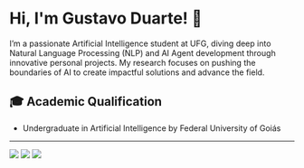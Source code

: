 <div>
  
# Hi, I'm Gustavo Duarte! 🚀

I’m a passionate Artificial Intelligence student at UFG, diving deep into Natural Language Processing (NLP) and AI Agent development through innovative personal projects. 
My research focuses on pushing the boundaries of AI to create impactful solutions and advance the field.
</div>

<div>  
  
## 🎓 Academic Qualification
- Undergraduate in Artificial Intelligence by Federal University of Goiás
</div>

---

<div> 
  <a href="https://instagram.com/gus.drt" target="_blank"><img src="https://img.shields.io/badge/-Instagram-%23E4405F?style=for-the-badge&logo=instagram&logoColor=white" target="_blank"></a>
  <a href = "mailto:gustavoduarte@discente.ufg.br"><img src="https://img.shields.io/badge/-Gmail-%23333?style=for-the-badge&logo=gmail&logoColor=white" target="_blank"></a>
  <a href="https://www.linkedin.com/in/gustavodrt" target="_blank"><img src="https://img.shields.io/badge/-LinkedIn-%230077B5?style=for-the-badge&logo=linkedin&logoColor=white" target="_blank"></a> 
</div>
